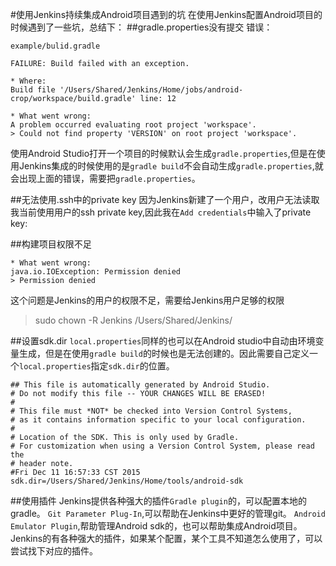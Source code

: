 #使用Jenkins持续集成Android项目遇到的坑
在使用Jenkins配置Android项目的时候遇到了一些坑，总结下：
##gradle.properties没有提交
错误：
```
example/bulid.gradle

FAILURE: Build failed with an exception.

* Where:
Build file '/Users/Shared/Jenkins/Home/jobs/android-crop/workspace/build.gradle' line: 12

* What went wrong:
A problem occurred evaluating root project 'workspace'.
> Could not find property 'VERSION' on root project 'workspace'.

```
使用Android Studio打开一个项目的时候默认会生成`gradle.properties`,但是在使用Jenkins集成的时候使用的是`gradle build`不会自动生成`gradle.properties`,就会出现上面的错误，需要把`gradle.properties`。

##无法使用.ssh中的private key
因为Jenkins新建了一个用户，改用户无法读取我当前使用用户的ssh private key,因此我在`Add credentials`中输入了private key:

##构建项目权限不足
```
* What went wrong:
java.io.IOException: Permission denied
> Permission denied
```
这个问题是Jenkins的用户的权限不足，需要给Jenkins用户足够的权限

>sudo chown -R Jenkins /Users/Shared/Jenkins/

##设置sdk.dir
`local.properties`同样的也可以在Android studio中自动由环境变量生成，但是在使用`gradle build`的时候也是无法创建的。因此需要自己定义一个`local.properties`指定`sdk.dir`的位置。
```
## This file is automatically generated by Android Studio.
# Do not modify this file -- YOUR CHANGES WILL BE ERASED!
#
# This file must *NOT* be checked into Version Control Systems,
# as it contains information specific to your local configuration.
#
# Location of the SDK. This is only used by Gradle.
# For customization when using a Version Control System, please read the
# header note.
#Fri Dec 11 16:57:33 CST 2015
sdk.dir=/Users/Shared/Jenkins/Home/tools/android-sdk
```

##使用插件
Jenkins提供各种强大的插件`Gradle plugin`的，可以配置本地的gradle。
`Git Parameter Plug-In`,可以帮助在Jenkins中更好的管理git。
`Android Emulator Plugin`,帮助管理Android sdk的，也可以帮助集成Android项目。
Jenkins的有各种强大的插件，如果某个配置，某个工具不知道怎么使用了，可以尝试找下对应的插件。


